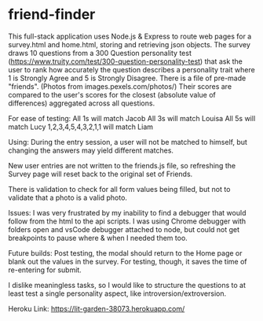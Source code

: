 # friend-finder
This full-stack application uses 
Node.js & Express to route web pages for a survey.html and home.html, storing and retrieving json objects.
The survey draws 10 questions from a 300 Question personality test (https://www.truity.com/test/300-question-personality-test) that ask the user to rank how accurately the question describes a personality trait where 1 is Strongly Agree and 5 is Strongly Disagree.
There is a file of pre-made "friends". (Photos from images.pexels.com/photos/) Their scores are compared to the user's scores for the closest (absolute value of differences) aggregated across all questions.

For ease of testing:
All 1s will match Jacob
All 3s will match Louisa
All 5s will match Lucy
1,2,3,4,5,4,3,2,1,1 will match Liam

Using: 
During the entry session, a user will not be matched to himself, but changing the answers may yield different matches. 

New user entries are not written to the friends.js file, so refreshing the Survey page will reset back to the original set of Friends.

There is validation to check for all form values being filled, but not to validate that a photo is a valid photo.

Issues: 
I was very frustrated by my inability to find a debugger that would follow from the html to the api scripts.  I was using Chrome debugger with folders open and vsCode debugger attached to node, but could not get breakpoints to pause where & when I needed them too.

Future builds: 
Post testing, the modal should return to the Home page or blank out the values in the survey.  For testing, though, it saves the time of re-entering for submit.

I dislike meaningless tasks, so I would like to structure the questions to at least test a single personality aspect, like introversion/extroversion.

Heroku Link: https://lit-garden-38073.herokuapp.com/
